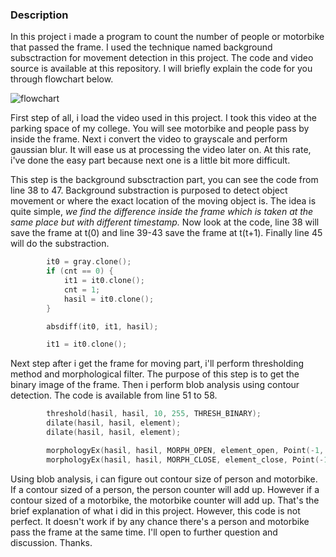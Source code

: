 ### Description
In this project i made a program to count the number of people or motorbike that passed the frame. I used the technique named background subsctraction for movement detection in this project. The code and video source is available at this repository. I will briefly explain the code for you through flowchart below.

![flowchart](https://github.com/falithurrahman/people_and_bike_counter/blob/master/flowchart.jpg)

First step of all, i load the video used in this project. I took this video at the parking space of my college. You will see motorbike and people pass by inside the frame. Next i convert the video to grayscale and perform gaussian blur. It will ease us at processing the video later on. At this rate, i've done the easy part because next one is a little bit more difficult.

This step is the background subsctraction part, you can see the code from line 38 to 47. Background substraction is purposed to detect object movement or where the exact location of the moving object is. The idea is quite simple, *we find the difference inside the frame which is taken at the same place but with different timestamp.* Now look at the code, line 38 will save the frame at t(0) and line 39-43 save the frame at t(t+1). Finally line 45 will do the substraction.

```C++
		it0 = gray.clone();
		if (cnt == 0) {
			it1 = it0.clone();
			cnt = 1;
			hasil = it0.clone();
		}

		absdiff(it0, it1, hasil);

		it1 = it0.clone();
```


Next step after i get the frame for moving part, i'll perform thresholding method and morphological filter. The purpose of this step is to get the binary image of the frame. Then i perform blob analysis using contour detection. The code is available from line 51 to 58.

```C++
        threshold(hasil, hasil, 10, 255, THRESH_BINARY);
		dilate(hasil, hasil, element);
		dilate(hasil, hasil, element);

		morphologyEx(hasil, hasil, MORPH_OPEN, element_open, Point(-1, -1));
		morphologyEx(hasil, hasil, MORPH_CLOSE, element_close, Point(-1, -1));
```

Using blob analysis, i can figure out contour size of person and motorbike. If a contour sized of a person, the person counter will add up. However if a contour sized of a motorbike, the motorbike counter will add up. That's the brief explanation of what i did in this project.
However, this code is not perfect. It doesn't work if by any chance there's a person and motorbike pass the frame at the same time. I'll open to further question and discussion. Thanks.